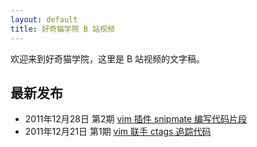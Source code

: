 ```yaml
---
layout: default
title: 好奇猫学院 B 站视频
---
```


欢迎来到好奇猫学院，这里是 B 站视频的文字稿。

## 最新发布

- 2011年12月28日 第2期 [ vim 插件 snipmate 编写代码片段](2)
- 2011年12月21日 第1期 [vim 联手 ctags 追踪代码](1)

